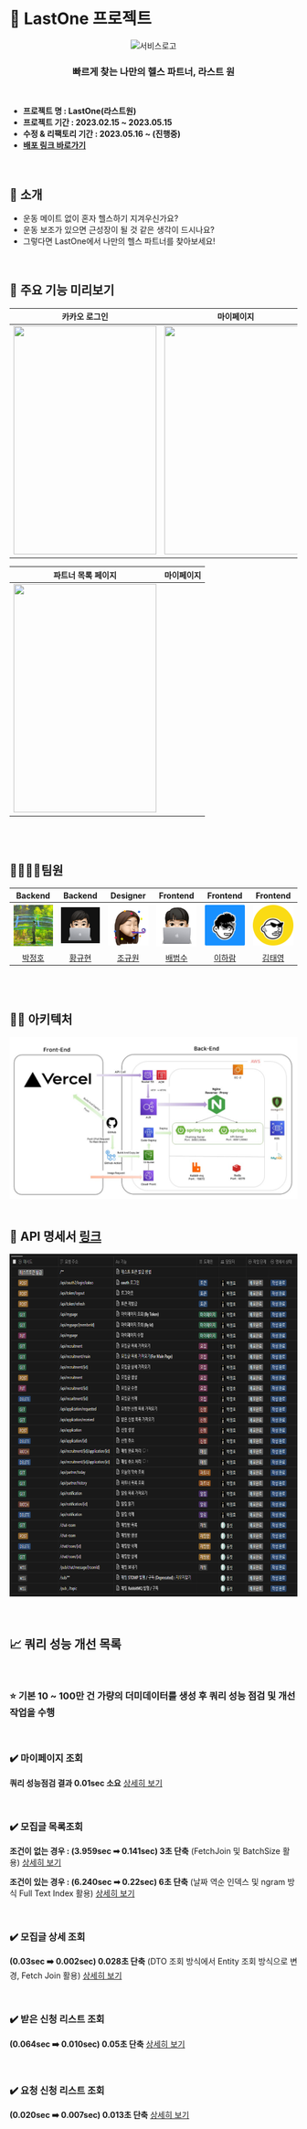 # 🥇 LastOne 프로젝트

<div align="center">
  
![서비스로고](https://github.com/Sinchone/.github/assets/96610382/80e67ae2-aaea-49f8-a20e-ab4317d1600a)


  ### 빠르게 찾는 나만의 헬스 파트너, 라스트 원


</div>
  


<br/>

- **프로젝트 명 : LastOne(라스트원)**
- **프로젝트 기간 : 2023.02.15 ~ 2023.05.15**
- **수정 & 리팩토리 기간 : 2023.05.16 ~ (진행중)**
- **[배포 링크 바로가기](https://health-partner-last1.netlify.app/)**

<br/>

## :information_desk_person: 소개

- 운동 메이트 없이 혼자 헬스하기 지겨우신가요?
- 운동 보조가 있으면 근성장이 될 것 같은 생각이 드시나요?
- 그렇다면 LastOne에서 나만의 헬스 파트너를 찾아보세요!

<br/>

## 👀 주요 기능 미리보기
  
| 카카오 로그인 |  마이페이지 |
|:-:	|:-:	|
| <img src="https://github.com/Sinchone/.github/assets/96610382/f7b2f3f3-8396-4d0b-97b0-aec00e23ca95" width="250" height="400">  	|  <img src="https://github.com/Sinchone/.github/assets/96610382/9e145bc0-2401-4540-9923-be16988330a5" width="250" height="400"> 	|

  
| 파트너 목록 페이지 |  마이페이지 |
|:-:	|:-:	|
| <img src="https://github.com/Sinchone/.github/assets/96610382/d303dcfb-5152-484a-a1ff-c6416ab86dd0" width="250" height="400">     |     |

</br>
</br>

## 👨‍👨‍👧‍👧팀원 


|                                           Backend                                           |                                           Backend                                           |                                          Designer                                          |                                           Frontend                                         |                                                          Frontend                                                         |                                                          Frontend                                                          |
|:-------------------------------------------------------------------------------------------:|:-------------------------------------------------------------------------------------------:|:------------------------------------------------------------------------------------------:|:-----------------------------------------------------------------------------------------:|:--------------------------------------------------------------------------------------------------------------------------:|:--------------------------------------------------------------------------------------------------------------------------:|
| <img src="https://github.com/Jeongho0805/demotest/blob/main/img/jeongho.png" width=400px /> | <img src="https://github.com/Jeongho0805/demotest/blob/main/img/Kyuhyun.png" width=400px /> | <img src="https://github.com/Jeongho0805/demotest/blob/main/img/gyuwon.png" width=400px /> | <img src="https://github.com/Jeongho0805/demotest/blob/main/img/beomsu.png" width=400px /> |  <img src="https://github.com/Jeongho0805/demotest/blob/main/img/haram.png" width=400px /> | <img src="https://github.com/Jeongho0805/demotest/blob/main/img/taeyoung.png" width=400px /> | 
|                            [박정호](https://github.com/Jeongho0805)                            |                             [황규현](https://github.com/beetrbgus)                        |                      [조규원](https://www.behance.net/ku_oni/moodboards)                    |                              [배범수](https://github.com/Bsfla)                            |                                             [이하람](https://github.com/HalamLee)                                           |                                             [김태영](https://github.com/overtae)                                           |





</br>
</br>

## 👨‍💻 아키텍처

<img src="https://github.com/Jeongho0805/demotest/blob/main/img/architecture.jpg" />

<br/>
</br>

## 📃 API 명세서 [링크](https://six-skirt-6ca.notion.site/19f4bc4659d840a1a295bb571da01b7f?v=e3b86639da3143fd96d74c89b500e8df&pvs=4)

<div align="center">
  
  <img src = "https://github.com/Jeongho0805/demotest/blob/main/img/api.png" height=600px />

</div>


<br/>
<br/>

## 📈 쿼리 성능 개선 목록

<br/>

### ⭐ 기본 10 ~ 100만 건 가량의 더미데이터를 생성 후 쿼리 성능 점검 및 개선 작업을 수행

<br/>

### ✔️ 마이페이지 조회 

**쿼리 성능점검 결과 0.01sec 소요** [상세히 보기](https://tough-echinacea-3e3.notion.site/fc6ea7fc87b14e77b340184e3fd59f27?pvs=4)

<br/>

### ✔️ 모집글 목록조회

**조건이 없는 경우 : (3.959sec ➡ 0.141sec) 3초 단축** (FetchJoin 및 BatchSize 활용) [상세히 보기](https://tough-echinacea-3e3.notion.site/0d76058a9a674e3ab861653b932bb828?pvs=4)

**조건이 있는 경우 : (6.240sec ➡ 0.22sec) 6초 단축** (날짜 역순 인덱스 및 ngram 방식 Full Text Index 활용) [상세히 보기](https://tough-echinacea-3e3.notion.site/01310350921244e5a4339e4d9f3505ff?pvs=4)

<br/>

### ✔️ 모집글 상세 조회

**(0.03sec ➡️ 0.002sec) 0.028초 단축** (DTO 조회 방식에서 Entity 조회 방식으로 변경, Fetch Join 활용) [상세히 보기](https://tough-echinacea-3e3.notion.site/b6df147dd39248a0935fa2e04b063f5c?pvs=4)

<br/>

### ✔️ 받은 신청 리스트 조회

**(0.064sec ➡️ 0.010sec) 0.05초 단축** [상세히 보기](https://tough-echinacea-3e3.notion.site/607af5f3e8ee4ecca1b87256867d4919?pvs=4)

<br/>

### ✔️ 요청 신청 리스트 조회

**(0.020sec ➡️ 0.007sec) 0.013초 단축** [상세히 보기](https://tough-echinacea-3e3.notion.site/bee7e2b1061c4d8893191bf544c09d10?pvs=4)











